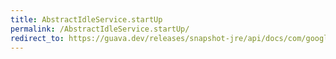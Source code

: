 ```yaml
---
title: AbstractIdleService.startUp
permalink: /AbstractIdleService.startUp/
redirect_to: https://guava.dev/releases/snapshot-jre/api/docs/com/google/common/util/concurrent/AbstractIdleService.html#startUp--
---
```

